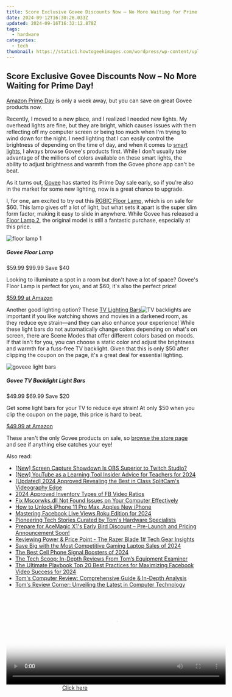 ```yaml
---
title: Score Exclusive Govee Discounts Now – No More Waiting for Prime Day!
date: 2024-09-12T16:30:26.033Z
updated: 2024-09-16T16:32:12.878Z
tags:
  - hardware
categories:
  - tech
thumbnail: https://static1.howtogeekimages.com/wordpress/wp-content/uploads/2024/07/52617773684_6629f70b83_o.jpg
---
```


## Score Exclusive Govee Discounts Now – No More Waiting for Prime Day!

[Amazon Prime Day](https://ios-unlock.techidaily.com/in-2024-how-to-unlock-iphone-6-plus-passcode-screen-by-drfone-ios/) is only a week away, but you can save on great Govee products now.

 Recently, I moved to a new place, and I realized I needed new lights. My overhead lights are fine, but they are bright, which causes issues with them reflecting off my computer screen or being too much when I'm trying to wind down for the night. I need lighting that I can easily control the brightness of depending on the time of day, and when it comes to [smart lights](https://fox-that.techidaily.com/1721479062545-experiencing-wi-fi-woes-let-us-show-you-how-to-connect-your-iphone-to-any-computer/), I always browse Govee's products first. While I don't usually take advantage of the millions of colors available on these smart lights, the ability to adjust brightness and warmth from the Govee phone app can't be beat.

 As it turns out, [Govee](https://www.amazon.com/stores/Govee/page/955085B3-85CC-417B-AD85-4028F36EFEAB?tag=htgprimedaysite-20) has started its Prime Day sale early, so if you're also in the market for some new lighting, now is a great chance to upgrade.

 I, for one, am excited to try out this [RGBIC Floor Lamp](https://www.amazon.com/gp/aw/d/B099WTN2TR?tag=htgprimedaysite-20), which is on sale for $60\. This lamp gives off a lot of light, but what sets it apart is the super slim form factor, making it easy to slide in anywhere. While Govee has released a [Floor Lamp 2](https://www.amazon.com/Govee-Matter-1725lm-Corner-Bedroom-dp-B0CTH2QF23/dp/B0CTH2QF23?tag=htgprimedaysite-20), the original model is still a fantastic purchase, especially at this price.

![floor lamp 1](https://static1.howtogeekimages.com/wordpress/wp-content/uploads/2024/07/floor-lamp-1.png) 

#####  Govee Floor Lamp

$59.99 $99.99 Save $40 

Looking to illuminate a spot in a room but don't have a lot of space? Govee's Floor Lamp is perfect for you, and at $60, it's also the perfect price!

[$59.99 at Amazon](https://www.amazon.com/gp/aw/d/B099WTN2TR?th=1?tag=htgprimedaysite-20) 

 Another good lighting option? These [TV Lighting Bars](https://www.amazon.com/Govee-Backlight-Multiple-Placement-Assistant/dp/B0B14V95FJ?tag=htgprimedaysite-20)![TV backlights](https://extra-approaches.techidaily.com/updated-scouring-deals-low-priced-gopro-cameras/) are important if you like watching shows and movies in a darkened room, as they reduce eye strain—and they can also enhance your experience! While these light bars do not automatically change colors depending on what's on screen, there are Scene Modes that offer different colors based on moods. If that isn't for you, you can choose a static color and adjust the brightness and warmth for a fuss-free TV backlight. Given that this is only $50 after clipping the coupon on the page, it's a great deal for essential lighting.

![goveee light bars](https://static1.howtogeekimages.com/wordpress/wp-content/uploads/2024/07/goveee-light-bars.png) 

#####  Govee TV Backlight Light Bars

$49.99 $69.99 Save $20 

Get some light bars for your TV to reduce eye strain! At only $50 when you clip the coupon on the page, this price is hard to beat.

[$49.99 at Amazon](https://www.amazon.com/Govee-Backlight-Multiple-Placement-Assistant/dp/B0B14V95FJ?th=1?tag=htgprimedaysite-20) 

 These aren't the only Govee products on sale, so [browse the store page](https://www.amazon.com/stores/Govee/page/955085B3-85CC-417B-AD85-4028F36EFEAB?tag=htgprimedaysite-20) and see if anything else catches your eye!

<ins class="adsbygoogle"
     style="display:block"
     data-ad-format="autorelaxed"
     data-ad-client="ca-pub-7571918770474297"
     data-ad-slot="1223367746"></ins>

<ins class="adsbygoogle"
     style="display:block"
     data-ad-client="ca-pub-7571918770474297"
     data-ad-slot="8358498916"
     data-ad-format="auto"
     data-full-width-responsive="true"></ins>

<span class="atpl-alsoreadstyle">Also read:</span>
<div><ul>
<li><a href="https://screen-sharing-recording.techidaily.com/new-screen-capture-showdown-is-obs-superior-to-twitch-studio/"><u>[New] Screen Capture Showdown Is OBS Superior to Twitch Studio?</u></a></li>
<li><a href="https://youtube-sure.techidaily.com/outube-as-a-learning-tool-insider-advice-for-teachers-for-2024/"><u>[New] YouTube as a Learning Tool Insider Advice for Teachers for 2024</u></a></li>
<li><a href="https://remote-screen-capture.techidaily.com/updated-2024-approved-revealing-the-best-in-class-splitcams-videography-edge/"><u>[Updated] 2024 Approved Revealing the Best in Class SplitCam's Videography Edge</u></a></li>
<li><a href="https://facebook-video-content.techidaily.com/2024-approved-inventory-types-of-fb-video-ratios/"><u>2024 Approved Inventory Types of FB Video Ratios</u></a></li>
<li><a href="https://tech-renaissance.techidaily.com/fix-mscorwksdll-not-found-issues-on-your-computer-effectively/"><u>Fix Mscorwks.dll Not Found Issues on Your Computer Effectively</u></a></li>
<li><a href="https://ios-unlock.techidaily.com/how-to-unlock-iphone-11-pro-max-apples-new-iphone-by-drfone-ios/"><u>How to Unlock iPhone 11 Pro Max, Apples New iPhone</u></a></li>
<li><a href="https://facebook-video-content.techidaily.com/mastering-facebook-live-views-roku-edition-for-2024/"><u>Mastering Facebook Live Views Roku Edition for 2024</u></a></li>
<li><a href="https://hardware-tips.techidaily.com/pioneering-tech-stories-curated-by-toms-hardware-specialists/"><u>Pioneering Tech Stories Curated by Tom's Hardware Specialists</u></a></li>
<li><a href="https://hardware-tips.techidaily.com/prepare-for-acemagic-x1s-early-bird-discount-pre-launch-and-pricing-announcement-soon/"><u>Prepare for AceMagic X1's Early Bird Discount – Pre-Launch and Pricing Announcement Soon!</u></a></li>
<li><a href="https://hardware-tips.techidaily.com/reviewing-power-and-price-point-the-razer-blade-1-tech-gear-insights/"><u>Reviewing Power & Price Point - The Razer Blade 1# Tech Gear Insights</u></a></li>
<li><a href="https://hardware-tips.techidaily.com/save-big-with-the-most-competitive-gaming-laptop-sales-of-2024/"><u>Save Big with the Most Competitive Gaming Laptop Sales of 2024</u></a></li>
<li><a href="https://buynow-info.techidaily.com/the-best-cell-phone-signal-boosters-of-2024/"><u>The Best Cell Phone Signal Boosters of 2024</u></a></li>
<li><a href="https://hardware-tips.techidaily.com/the-tech-scoop-in-depth-reviews-from-toms-equipment-examiner/"><u>The Tech Scoop: In-Depth Reviews From Tom’s Equipment Examiner</u></a></li>
<li><a href="https://facebook-clips.techidaily.com/the-ultimate-playbook-top-20-best-practices-for-maximizing-facebook-video-success-for-2024/"><u>The Ultimate Playbook Top 20 Best Practices for Maximizing Facebook Video Success for 2024</u></a></li>
<li><a href="https://hardware-tips.techidaily.com/toms-computer-review-comprehensive-guide-and-in-depth-analysis/"><u>Tom's Computer Review: Comprehensive Guide & In-Depth Analysis</u></a></li>
<li><a href="https://hardware-tips.techidaily.com/toms-review-corner-unveiling-the-latest-in-computer-technology/"><u>Tom's Review Corner: Unveiling the Latest in Computer Technology</u></a></li>
</ul></div>

<!-- affiliate ads begin -->
<span id="1983446">
					<video width="576" height="240" style="cursor:pointer"
           poster="//a.impactradius-go.com/display-clicktoplayimage/1983446.png"
           onclick="if(!this.playClicked){this.play();this.setAttribute('controls',true);this.playClicked=true;}">
	   <source src="//a.impactradius-go.com/display-ad/22993-1983446">
	   <img src="//a.impactradius-go.com/display-clicktoplayimage/1983446.png" style="border: none; height: 100%; width: 100%; object-fit: contain">
	</video>
	<div style="width:360px;text-align:center"><a href="javascript:window.open(decodeURIComponent('https%3A%2F%2Fhomestyler.sjv.io%2Fc%2F5597632%2F1983446%2F22993'), '_blank');void(0);">Click here</a></div>
</span>
<img height="0" width="0" src="https://imp.pxf.io/i/5597632/1983446/22993" style="position:absolute;visibility:hidden;" border="0" />
<!-- affiliate ads end -->

